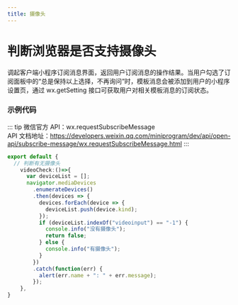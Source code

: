 ```yaml
---
title: 摄像头
---
```


# <H2Icon /> 判断浏览器是否支持摄像头

调起客户端小程序订阅消息界面，返回用户订阅消息的操作结果。当用户勾选了订阅面板中的“总是保持以上选择，不再询问”时，模板消息会被添加到用户的小程序设置页，通过 wx.getSetting 接口可获取用户对相关模板消息的订阅状态。

### 示例代码

::: tip
微信官方 API：wx.requestSubscribeMessage
<br />
API 文档地址：<a src="https://developers.weixin.qq.com/miniprogram/dev/api/open-api/subscribe-message/wx.requestSubscribeMessage.html">https://developers.weixin.qq.com/miniprogram/dev/api/open-api/subscribe-message/wx.requestSubscribeMessage.html</a>
:::

```ts
export default {
  // 判断有无摄像头
    videoCheck:()=>{
      var deviceList = [];
      navigator.mediaDevices
        .enumerateDevices()
        .then(devices => {
          devices.forEach(device => {
            deviceList.push(device.kind);
          });
          if (deviceList.indexOf("videoinput") == "-1") {
            console.info("没有摄像头");
            return false;
          } else {
            console.info("有摄像头");
          }
        })
        .catch(function(err) {
          alert(err.name + ": " + err.message);
        });
    },
}
```
